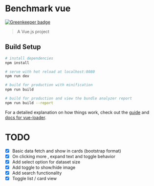 # Benchmark vue

[![Greenkeeper badge](https://badges.greenkeeper.io/arindamnayak/vuejs-demo.svg)](https://greenkeeper.io/)

> A Vue.js project

## Build Setup

``` bash
# install dependencies
npm install

# serve with hot reload at localhost:8080
npm run dev

# build for production with minification
npm run build

# build for production and view the bundle analyzer report
npm run build --report
```

For a detailed explanation on how things work, check out the [guide](http://vuejs-templates.github.io/webpack/) and [docs for vue-loader](http://vuejs.github.io/vue-loader).

# TODO
- [x] Basic data fetch and show in cards (bootstrap format)
- [x] On clicking more , expand text and toggle behavior
- [x] Add select option for dataset size
- [x] Add toggle to show/hide image
- [x] Add search functionality
- [x] Toggle list / card view
